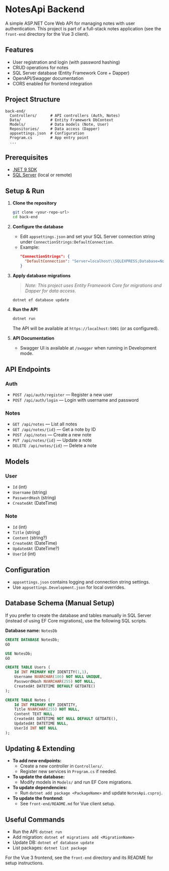 # NotesApi Backend

A simple ASP.NET Core Web API for managing notes with user authentication. This project is part of a full-stack notes application (see the `front-end` directory for the Vue 3 client).

## Features
- User registration and login (with password hashing)
- CRUD operations for notes
- SQL Server database (Entity Framework Core + Dapper)
- OpenAPI/Swagger documentation
- CORS enabled for frontend integration

## Project Structure
```
back-end/
  Controllers/      # API controllers (Auth, Notes)
  Data/             # Entity Framework DbContext
  Models/           # Data models (Note, User)
  Repositories/     # Data access (Dapper)
  appsettings.json  # Configuration
  Program.cs        # App entry point
  ...
```

## Prerequisites
- [.NET 9 SDK](https://dotnet.microsoft.com/en-us/download/dotnet/9.0)
- [SQL Server](https://www.microsoft.com/en-us/sql-server/sql-server-downloads) (local or remote)

## Setup & Run
1. **Clone the repository**
   ```bash
   git clone <your-repo-url>
   cd back-end
   ```
2. **Configure the database**
   - Edit `appsettings.json` and set your SQL Server connection string under `ConnectionStrings:DefaultConnection`.
   - Example:
     ```json
     "ConnectionStrings": {
       "DefaultConnection": "Server=localhost\\SQLEXPRESS;Database=NotesDb;Trusted_Connection=True;TrustServerCertificate=True;"
     }
     ```
3. **Apply database migrations**
   > _Note: This project uses Entity Framework Core for migrations and Dapper for data access._
   ```bash
   dotnet ef database update
   ```
4. **Run the API**
   ```bash
   dotnet run
   ```
   The API will be available at `https://localhost:5001` (or as configured).

5. **API Documentation**
   - Swagger UI is available at `/swagger` when running in Development mode.

## API Endpoints
### Auth
- `POST /api/auth/register` — Register a new user
- `POST /api/auth/login` — Login with username and password

### Notes
- `GET /api/notes` — List all notes
- `GET /api/notes/{id}` — Get a note by ID
- `POST /api/notes` — Create a new note
- `PUT /api/notes/{id}` — Update a note
- `DELETE /api/notes/{id}` — Delete a note

## Models
### User
- `Id` (int)
- `Username` (string)
- `PasswordHash` (string)
- `CreatedAt` (DateTime)

### Note
- `Id` (int)
- `Title` (string)
- `Content` (string?)
- `CreatedAt` (DateTime)
- `UpdatedAt` (DateTime?)
- `UserId` (int)

## Configuration
- `appsettings.json` contains logging and connection string settings.
- Use `appsettings.Development.json` for local overrides.

## Database Schema (Manual Setup)

If you prefer to create the database and tables manually in SQL Server (instead of using EF Core migrations), use the following SQL scripts.

**Database name:** `NotesDb`

```sql
CREATE DATABASE NotesDb;
GO

USE NotesDb;
GO

CREATE TABLE Users (
    Id INT PRIMARY KEY IDENTITY(1,1),
    Username NVARCHAR(100) NOT NULL UNIQUE,
    PasswordHash NVARCHAR(255) NOT NULL,
    CreatedAt DATETIME DEFAULT GETDATE()
);

CREATE TABLE Notes (
    Id INT PRIMARY KEY IDENTITY,
    Title NVARCHAR(255) NOT NULL,
    Content TEXT NULL,
    CreatedAt DATETIME NOT NULL DEFAULT GETDATE(),
    UpdatedAt DATETIME NULL,
    UserId INT NOT NULL 
);
```

## Updating & Extending
- **To add new endpoints:**
  - Create a new controller in `Controllers/`.
  - Register new services in `Program.cs` if needed.
- **To update the database:**
  - Modify models in `Models/` and run EF Core migrations.
- **To update dependencies:**
  - Run `dotnet add package <PackageName>` and update `NotesApi.csproj`.
- **To update the frontend:**
  - See `front-end/README.md` for Vue client setup.

## Useful Commands
- Run the API: `dotnet run`
- Add migration: `dotnet ef migrations add <MigrationName>`
- Update DB: `dotnet ef database update`
- List packages: `dotnet list package`

For the Vue 3 frontend, see the `front-end` directory and its README for setup instructions. 